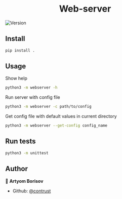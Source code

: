 <h1 align="center">Web-server</h1>
<p>
  <img alt="Version" src="https://img.shields.io/badge/version-0.1.0-blue.svg?cacheSeconds=2592000" />
</p>

## Install

```sh
pip install .
```

## Usage

Show help

```sh
python3 -m webserver -h
```

Run server with config file

```sh
python3 -m webserver -c path/to/config
```

Get config file with default values in current directory

```sh
python3 -m webserver --get-config config_name
```

## Run tests

```sh
python3 -m unittest
```

## Author

👤 **Artyom Borisov**

* Github: [@contrust](https://github.com/contrust)

